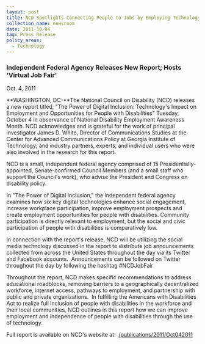 ```yaml
---
layout: post
title: NCD Spotlights Connecting People to Jobs by Employing Technology
collection_name: newsroom
date: 2011-10-04
tag: Press Release
policy_areas:
  - Technology
---
```

### Independent Federal Agency Releases New Report; Hosts 'Virtual Job Fair'  

O﻿ct. 4, 2011

**WASHINGTON, DC-**The National Council on Disability (NCD) releases a new report titled, "The Power of Digital Inclusion: Technology's Impact on Employment and Opportunities for People with Disabilities" Tuesday, October 4 in observance of National Disability Employment Awareness Month. NCD acknowledges and is grateful for the work of principal investigator James D. White, Director of Communications Studies at the Center for Advanced Communications Policy at Georgia Institute of Technology; and industry partners, experts, and individual users who were also involved in the research for this report.

NCD is a small, independent federal agency comprised of 15 Presidentially-appointed, Senate-confirmed Council Members (and a small staff who support the Council's work), who advise the President and Congress on disability policy.

In "The Power of Digital Inclusion," the independent federal agency examines how six key digital technologies enhance social engagement, increase workplace participation, improve employment prospects and create employment opportunities for people with disabilities. Community participation is directly relevant to employment, but the social and civic participation of people with disabilities is comparatively low. 

In connection with the report's release, NCD will be utilizing the social media technology discussed in the report to distribute job announcements collected from across the United States throughout the day via its Twitter and Facebook accounts.  Announcements can be followed on Twitter throughout the day by following the hashtag #NCDJobFair

Throughout the report, NCD makes specific recommendations to address educational roadblocks, removing barriers to a geographically decentralized workforce, internet access, pathways to employment, and partnership with public and private organizations.  In fulfilling the Americans with Disabilities Act to realize full inclusion of people with disabilities in the workforce and their local communities, NCD outlines in this report how we can improve employment and independence of people with disabilities through the use of technology.

Full report is available on NCD's website at:  [/publications/2011/Oct042011](https://ncd.gov/publications/2011/Oct042011)